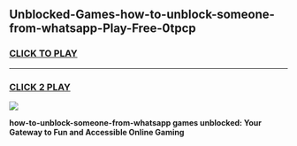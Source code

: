 
## Unblocked-Games-how-to-unblock-someone-from-whatsapp-Play-Free-0tpcp
<h3>
<a href="https://premium76.site?title=how-to-unblock-someone-from-whatsapp&ref=21A">CLICK TO PLAY</a></h3>
<hr>

<h3>
<a href="https://premium76.site?title=how-to-unblock-someone-from-whatsapp&ref=21A">CLICK 2 PLAY</a>
  
</h3>

<a href="https://premium76.site?title=how-to-unblock-someone-from-whatsapp&ref=21A"><img src="https://clearcache.store/games.png"></a>


**how-to-unblock-someone-from-whatsapp games unblocked: Your Gateway to Fun and Accessible Online Gaming**
